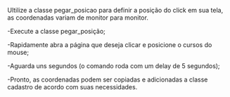 Ultilize a classe pegar_posicao para definir a posição do click em sua tela, as coordenadas variam de monitor para monitor.

-Execute a classe pegar_posição;

-Rapidamente abra a página que deseja clicar e posicione o cursos do mouse;

-Aguarda uns segundos (o comando roda com um delay de 5 segundos);

-Pronto, as coordenadas podem ser copiadas e adicionadas a classe cadastro de acordo com suas necessidades.

##
